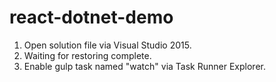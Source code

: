# react-dotnet-demo
1. Open solution file via Visual Studio 2015.
2. Waiting for restoring complete.
3. Enable gulp task named "watch" via Task Runner Explorer.